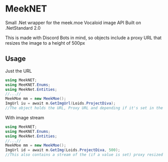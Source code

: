 # MeekNET
Small .Net wrapper for the meek.moe Vocaloid image API
Built on .NetStandard 2.0

This is made with Discord Bots in mind, so objects include a proxy URL that resizes the image to a height of 500px

## Usage

Just the URL
```cs
using MeekNET;
using MeeKNET.Enums;
using MeekNet.Entities;
//...//
MeekMoe mm = new MeekMoe();
ImgUrl iu = await m.GetImgUrl(Loids.ProjectDiva);
//The object holds the URL, Proxy URL and depending if it's set in the API DB, a creator message 
```

With image stream
```cs
using MeekNET;
using MeeKNET.Enums;
using MeekNet.Entities;
//...//
MeekMoe mm = new MeekMoe();
ImgUrl id = await m.GetImg(Loids.ProjectDiva, 500);
//This also contains a stream of the (if a value is set) proxy resized image and the filetype (for example "jpeg" or "png")
```
